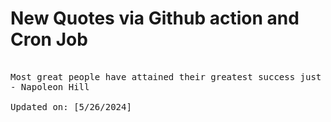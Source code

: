 # New Quotes via Github action and Cron Job

<pre>
<!-- #quote -->
Most great people have attained their greatest success just one step beyond their greatest failure.
- Napoleon Hill

Updated on: [5/26/2024]
<!-- #quoteEnd -->
</pre>

